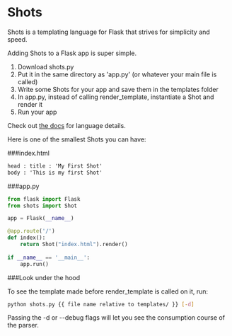Shots
=====

Shots is a templating language for Flask that strives for simplicity and speed.

Adding Shots to a Flask app is super simple.

1. Download shots.py
2. Put it in the same directory as 'app.py' (or whatever your main file is called)
3. Write some Shots for your app and save them in the templates folder
4. In app.py, instead of calling render_template, instantiate a Shot and render it
5. Run your app

Check out [the docs](http://flaskshots.herokuapp.com/docs) for language details.

Here is one of the smallest Shots you can have:

###index.html

```html
head : title : 'My First Shot'
body : 'This is my first Shot'
```

###app.py

```python
from flask import Flask
from shots import Shot

app = Flask(__name__)

@app.route('/')
def index():
	return Shot("index.html").render()
	
if __name__ == '__main__':
	app.run()
```

###Look under the hood

To see the template made before render_template is called on it, run:

```bash
python shots.py {{ file name relative to templates/ }} [-d]
```

Passing the -d or --debug flags will let you see the consumption course of the parser.
